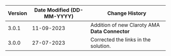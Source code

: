 | **Version** | **Date Modified (DD-MM-YYYY)** | **Change History**                             |
|-------------|--------------------------------|------------------------------------------------|
| 3.0.1       | 11-09-2023                     | Addition of new Claroty AMA **Data Connector** |
| 3.0.0       | 27-07-2023                     | Corrected the links in the solution.           | 
